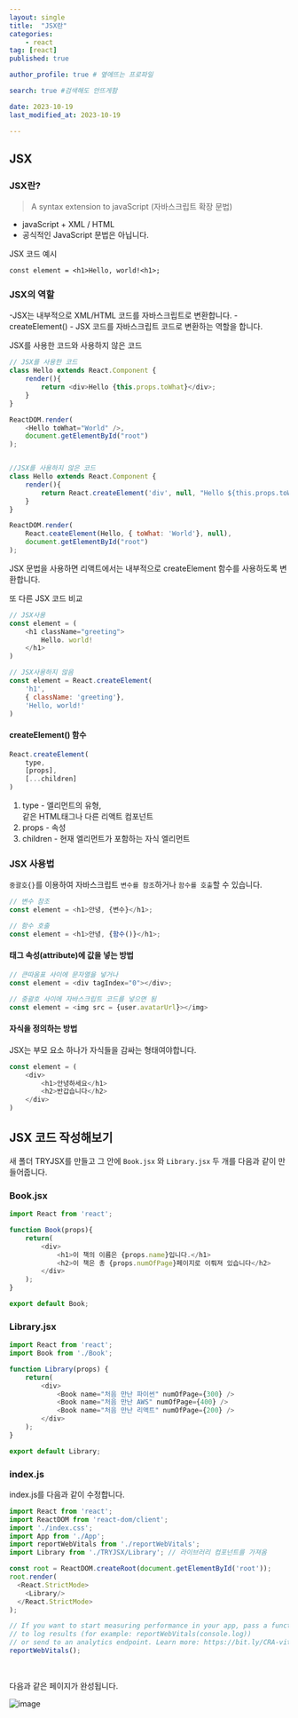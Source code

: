 ```yaml
---
layout: single
title:  "JSX란"
categories: 
    - react
tag: [react]
published: true

author_profile: true # 옆에뜨는 프로파일

search: true #검색해도 안뜨게함

date: 2023-10-19
last_modified_at: 2023-10-19

---
```


## JSX

### JSX란?

> A syntax extension to javaScript (자바스크립트 확장 문법)

- javaScript + XML / HTML
- 공식적인 JavaScript 문법은 아닙니다.


JSX 코드 예시
```JSX
const element = <h1>Hello, world!<h1>;
```




### JSX의 역할
-JSX는 내부적으로 XML/HTML 코드를 자바스크립트로 변환합니다.
-createElement() - JSX 코드를 자바스크립트 코드로 변환하는 역할을 합니다.

JSX를 사용한 코드와 사용하지 않은 코드
```js
// JSX를 사용한 코드
class Hello extends React.Component {
    render(){
        return <div>Hello {this.props.toWhat}</div>;
    }
}

ReactDOM.render(
    <Hello toWhat="World" />,
    document.getElementById("root")
);


//JSX를 사용하지 않은 코드
class Hello extends React.Component {
    render(){
        return React.createElement('div', null, "Hello ${this.props.toWhat}');
    }
}

ReactDOM.render(
    React.ceateElement(Hello, { toWhat: 'World'}, null),
    document.getElementById("root")
);
```

JSX 문법을 사용하면 리액트에서는 내부적으로 createElement 함수를 사용하도록 변환합니다.


또 다른 JSX 코드 비교
```js
// JSX사용
const element = (
    <h1 className="greeting">
        Hello. world!
    </h1>
)

// JSX사용하지 않음
const element = React.createElement(
    'h1',
    { className: 'greeting'},
    'Hello, world!'
)
```

#### createElement() 함수
```js
React.createElement(
    type,
    [props],
    [...children]
)
```
1. type - 엘리먼트의 유형, <div><span>같은 HTML태그나 다른 리액트 컴포넌트
2. props - 속성
3. children - 현재 엘리먼트가 포함하는 자식 엘리먼트



### JSX 사용법
`중괄호{}`를 이용하여 자바스크립트 `변수를 참조`하거나 `함수를 호출`할 수 있습니다.

```js
// 변수 참조
const element = <h1>안녕, {변수}</h1>;

// 함수 호출
const element = <h1>안녕, {함수()}</h1>;

```


#### 태그 속성(attribute)에 값을 넣는 방법
```js
// 큰따옴표 사이에 문자열을 넣거나
const element = <div tagIndex="0"></div>;

// 중괄호 사이에 자바스크립트 코드를 넣으면 됨
const element = <img src = {user.avatarUrl}></img>
```


#### 자식을 정의하는 방법
JSX는 부모 요소 하나가 자식들을 감싸는 형태여야합니다.
```js
const element = (
    <div>
        <h1>안녕하세요</h1>
        <h2>반갑습니다</h2>
    </div>
)
```


## JSX 코드 작성해보기

새 폴더 TRYJSX를 만들고 그 안에 `Book.jsx` 와 `Library.jsx` 두 개를 다음과 같이 만들어줍니다.

### Book.jsx
```js
import React from 'react';

function Book(props){
    return(
        <div>
            <h1>이 책의 이름은 {props.name}입니다.</h1>
            <h2>이 책은 총 {props.numOfPage}페이지로 이뤄져 있습니다</h2>
        </div>
    );
}

export default Book;
```

### Library.jsx
```js
import React from 'react';
import Book from './Book';

function Library(props) {
    return(
        <div>
            <Book name="처음 만난 파이썬" numOfPage={300} />
            <Book name="처음 만난 AWS" numOfPage={400} />
            <Book name="처음 만난 리액트" numOfPage={200} />
        </div>
    );
}

export default Library;
```

### index.js 
index.js를 다음과 같이 수정합니다.

```js
import React from 'react';
import ReactDOM from 'react-dom/client';
import './index.css';
import App from './App';
import reportWebVitals from './reportWebVitals';
import Library from './TRYJSX/Library'; // 라이브러리 컴포넌트를 가져옴

const root = ReactDOM.createRoot(document.getElementById('root'));
root.render(
  <React.StrictMode>
    <Library/>  
  </React.StrictMode>
);

// If you want to start measuring performance in your app, pass a function
// to log results (for example: reportWebVitals(console.log))
// or send to an analytics endpoint. Learn more: https://bit.ly/CRA-vitals
reportWebVitals();
```

<br>

다음과 같은 페이지가 완성됩니다.

![image](https://github.com/novicehog/comments/assets/131991619/e46e015a-d373-4520-906e-9a1f6dcbdc45)